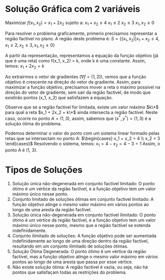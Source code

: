 # Solução Gráfica com 2 variáveis
Maximizar $f(x_1, x_2) = x_1 + 2x_2$
sujeito a: 
$x_1 + x_2 \leq 4$
$x_1 \leq 2$
$x_2 \leq 3$
$x_1, x_2 \geq 0$

Para resolver o problema graficamente, primerio precisamos representar a região factível no plano. A região deste problema é: 
$S = \{(x_1, x_2) | x_1 + x_2 \leq 4, x_1 \leq 2, x_2 \leq 3, x_1, x_2 \geq 0\}$

A partir da representação, representamos a equação da função objetivo (já que é uma reta) como f(x_1, x_2) = k, onde k é uma constante. Assim, temos:
$x_1 + 2x_2 = k$

Ao extrairmos o vetor de gradientes ($\nabla f = (1, 2)$), vemos que a função objetivo é crescente na direção do vetor de gradiente. Assim, para maximizar a função objetivo, precisamos mover a reta o máximo possível na direção do vetor de gradiente, sem sair da região factível, de modo que existirão pontos (x_1, x_2) que satisfazem a equação.

Observe que se a região factível for limitada, existe um valor máximo $k\*$  para qual a reta $x_1 + 2x_2 = k\*$ ainda intersecta a região factível.  Neste caso, ocorre no ponto $A=(1,3)$, assim, sabemos que $(x^*, y^*) = (1,3)$ é a solução ótima do problema.

Podemos determinar o valor do ponto com um sistema linear formado pelas retas que se intersectam no ponto A:
$\begin{cases}
x_1 + x_2 = 4 \\
x_2 = 3
\end{cases}$
Resolvendo o sistema, temos:
$x_1 = 4 - x_2 = 4 - 3 = 1$
Assim, o ponto A é (1, 3).

# Tipos de Soluções 

1. Solução única não-degenerada em conjunto factível limitado: O ponto ótimo é um vértice da região factível, e a função objetivo tem um valor máximo único nesse ponto.
2. Conjunto limitado de soluções ótimas em conjunto factível limitado: A função objetivo atinge o mesmo valor máximo em vários pontos ao longo de uma aresta da região factível.
3. Solução única não-degenerada em conjunto factível ilimitado: O ponto ótimo é um vértice da região factível, e a função objetivo tem um valor máximo único nesse ponto, mesmo que a região factível se estenda indefinidamente.
4. Conjunto ilimitado de soluções: A função objetivo pode ser aumentada indefinidamente ao longo de uma direção dentro da região factível, resultando em um conjunto ilimitado de soluções ótimas.
5. Solução Ótima Degenerada: O ponto ótimo é um vértice da região factível, mas a função objetivo atinge o mesmo valor máximo em vários pontos ao longo de uma aresta que passa por esse vértice.
6. Não existe solução ótima: A região factível é vazia, ou seja, não há pontos que satisfaçam todas as restrições do problema.
